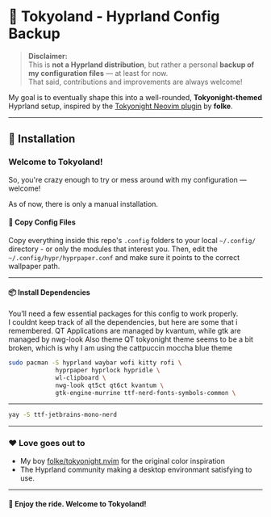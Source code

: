 # 🌃 Tokyoland - Hyprland Config Backup

> **Disclaimer:**  
> This is **not a Hyprland distribution**, but rather a personal **backup of my configuration files** — at least for now.  
> That said, contributions and improvements are always welcome!

My goal is to eventually shape this into a well-rounded, **Tokyonight-themed** Hyprland setup, inspired by the [Tokyonight Neovim plugin](https://github.com/folke/tokyonight.nvim) by **folke**.

---

## 🚀 Installation

### Welcome to Tokyoland!
So, you're crazy enough to try or mess around with my configuration — welcome!

As of now, there is only a manual installation.

#### 📁 Copy Config Files
Copy everything inside this repo's `.config` folders to your local `~/.config/` directory - or only the modules that interest you.
Then, edit the `~/.config/hypr/hyprpaper.conf` and make sure it points to the correct wallpaper path.

---

#### 📦 Install Dependencies

You’ll need a few essential packages for this config to work properly.  
I couldnt keep track of all the dependencies, but here are some that i remembered.
QT Applications are managed by kvantum, while gtk are managed by nwg-look
Also theme QT tokyonight theme seems to be a bit broken, which is why I am using the cattpuccin moccha blue theme

```bash
sudo pacman -S hyprland waybar wofi kitty rofi \
             hyprpaper hyprlock hypridle \
             wl-clipboard \
             nwg-look qt5ct qt6ct kvantum \
             gtk-engine-murrine ttf-nerd-fonts-symbols-common \
```
---

```bash
yay -S ttf-jetbrains-mono-nerd
```

---

### ❤️ Love goes out to

- My boy [folke/tokyonight.nvim](https://github.com/folke/tokyonight.nvim) for the original color inspiration
- The Hyprland community making a desktop environmant satisfying to use.

---

#### 🧪 Enjoy the ride. Welcome to **Tokyoland**!
